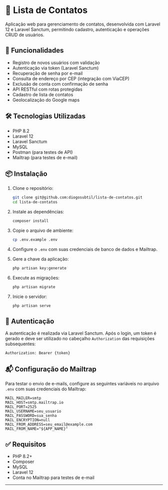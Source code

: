 # 📇 Lista de Contatos

Aplicação web para gerenciamento de contatos, desenvolvida com Laravel 12 e Laravel Sanctum, permitindo cadastro, autenticação e operações CRUD de usuários.

## 🚀 Funcionalidades

- Registro de novos usuários com validação
- Autenticação via token (Laravel Sanctum)
- Recuperação de senha por e-mail
- Consulta de endereço por CEP (integração com ViaCEP)
- Exclusão de conta com confirmação de senha
- API RESTful com rotas protegidas
- Cadastro de lista de contatos
- Geolocalização do Google maps

## 🛠️ Tecnologias Utilizadas

- PHP 8.2
- Laravel 12
- Laravel Sanctum
- MySQL
- Postman (para testes de API)
- Mailtrap (para testes de e-mail)

## 📦 Instalação

1. Clone o repositório:

   ```bash
   git clone git@github.com:diogosubtil/lista-de-contatos.git
   cd lista-de-contatos
   ```

2. Instale as dependências:

   ```bash
   composer install
   ```

3. Copie o arquivo de ambiente:

   ```bash
   cp .env.example .env
   ```

4. Configure o `.env` com suas credenciais de banco de dados e Mailtrap.

5. Gere a chave da aplicação:

   ```bash
   php artisan key:generate
   ```

6. Execute as migrações:

   ```bash
   php artisan migrate
   ```

7. Inicie o servidor:

   ```bash
   php artisan serve
   ```

## 🔐 Autenticação

A autenticação é realizada via Laravel Sanctum. Após o login, um token é gerado e deve ser utilizado no cabeçalho `Authorization` das requisições subsequentes:

```
Authorization: Bearer {token}
```

## 📬 Configuração do Mailtrap

Para testar o envio de e-mails, configure as seguintes variáveis no arquivo `.env` com suas credenciais do Mailtrap:

```
MAIL_MAILER=smtp
MAIL_HOST=smtp.mailtrap.io
MAIL_PORT=2525
MAIL_USERNAME=seu_usuario
MAIL_PASSWORD=sua_senha
MAIL_ENCRYPTION=null
MAIL_FROM_ADDRESS=seu_email@example.com
MAIL_FROM_NAME="${APP_NAME}"
```

## ✅ Requisitos

- PHP 8.2+
- Composer
- MySQL
- Laravel 12
- Conta no Mailtrap para testes de e-mail

---

